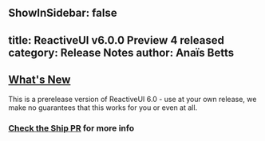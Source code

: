 ShowInSidebar: false
---
title: ReactiveUI v6.0.0 Preview 4 released
category: Release Notes
author: Anaïs Betts
---

## [What's New](https://github.com/reactiveui/ReactiveUI/compare/main...5.99.0)

This is a prerelease version of ReactiveUI 6.0 - use at your own release, we make no guarantees that this works for you or even at all.

### [Check the Ship PR](https://github.com/reactiveui/ReactiveUI/pull/434) for more info
